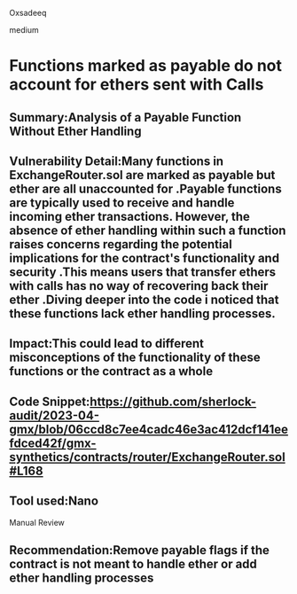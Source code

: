 Oxsadeeq

medium

# Functions marked as payable do not account for ethers sent with Calls

## Summary:Analysis of a Payable Function Without Ether Handling

## Vulnerability Detail:Many functions in ExchangeRouter.sol are marked as payable but ether  are all unaccounted for .Payable functions are typically used to receive and handle incoming ether transactions. However, the absence of ether handling within such a function raises concerns regarding the potential implications for the contract's functionality and security .This  means  users that transfer ethers with calls has no way of recovering back their  ether .Diving deeper into the code i noticed that these functions lack  ether handling processes.
## Impact:This could lead to different misconceptions of the functionality of these functions or the contract as a whole

## Code Snippet:https://github.com/sherlock-audit/2023-04-gmx/blob/06ccd8c7ee4cadc46e3ac412dcf141eefdced42f/gmx-synthetics/contracts/router/ExchangeRouter.sol#L168


## Tool used:Nano 

Manual Review

## Recommendation:Remove payable flags if the contract is not meant to handle ether or add ether handling processes
